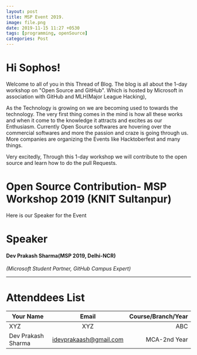 ```yaml
---
layout: post
title: MSP Event 2019.
image: file.png
date: 2019-11-15 11:27 +0530
tags: [programming, openSource]
categories: Post
---
```



# Hi Sophos!

Welcome to all of you in this Thread of Blog. The blog is all about the 1-day workshop on "Open Source and GitHub". Which is hosted by Microsoft in association with GitHub and MLH(Major League Hacking),

As the Technology is growing on we are becoming used to towards the technology. The very first thing comes in the mind is how all these works and when it come to the knowledge it attracts and excites as our Enthusiasm.
Currently Open Source softwares are hovering over the commercial softwares and more the passion and craze is going through us. More companies are organizing the Events like Hacktoberfest and many things.

Very excitedly, Through this 1-day workshop we will contribute to the open source and learn how to do the pull Requests.

# Open Source Contribution- MSP Workshop 2019 (KNIT Sultanpur)

Here is our Speaker for the Event 

# Speaker 

#### Dev Prakash Sharma(MSP 2019, Delhi-NCR)
   _(Microsoft Student Partner, GitHub Campus Expert)_ 



___




# Attenddees List 

| Your Name       |         Email           |                  Course/Branch/Year |
| --------------- |:-----:| ----:|
| XYZ             | XYZ                     |                              ABC  |
| Dev Prakash Sharma | idevprakaash@gmail.com | MCA-2nd Year |




